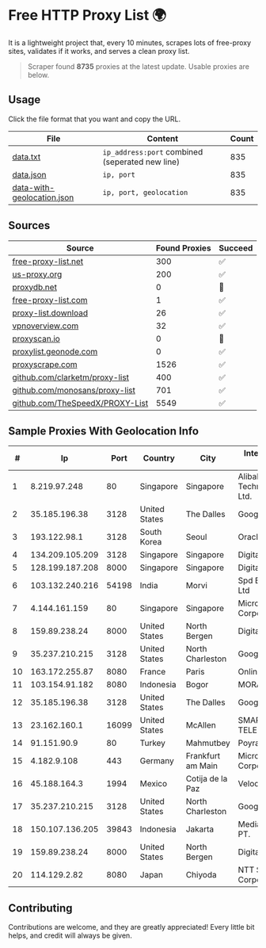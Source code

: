 
# Free HTTP Proxy List 🌍

It is a lightweight project that, every 10 minutes, scrapes lots of free-proxy sites, validates if it works, and serves a clean proxy list.


> Scraper found **8735** proxies at the latest update. Usable proxies are below.

## Usage

Click the file format that you want and copy the URL.


|File|Content|Count|
|----|-------|-----|
|[data.txt](https://raw.githubusercontent.com/themiralay/Proxy-List-World/master/data.txt)|`ip_address:port` combined (seperated new line)|835|
|[data.json](https://raw.githubusercontent.com/themiralay/Proxy-List-World/master/data.json)|`ip, port`|835|
|[data-with-geolocation.json](https://raw.githubusercontent.com/themiralay/Proxy-List-World/master/data-with-geolocation.json)|`ip, port, geolocation`|835|

## Sources

|Source|Found Proxies|Succeed|
|------|-------------|-------|
|[free-proxy-list.net](https://free-proxy-list.net)|300|✅|
|[us-proxy.org](https://www.us-proxy.org)|200|✅|
|[proxydb.net](http://proxydb.net)|0|🚫|
|[free-proxy-list.com](https://free-proxy-list.com/?page=&port=&type%5B%5D=http&type%5B%5D=https&up_time=0&search=Search)|1|✅|
|[proxy-list.download](https://www.proxy-list.download/HTTP)|26|✅|
|[vpnoverview.com](https://vpnoverview.com/privacy/anonymous-browsing/free-proxy-servers)|32|✅|
|[proxyscan.io](https://www.proxyscan.io)|0|🚫|
|[proxylist.geonode.com](https://proxylist.geonode.com/api/proxy-list?limit=300&page=1&sort_by=lastChecked&sort_type=desc&protocols=http,https)|0|✅|
|[proxyscrape.com](https://api.proxyscrape.com/v2/?request=displayproxies&protocol=http&timeout=10000&country=all&ssl=all&anonymity=all)|1526|✅|
|[github.com/clarketm/proxy-list](https://raw.githubusercontent.com/clarketm/proxy-list/master/proxy-list-raw.txt)|400|✅|
|[github.com/monosans/proxy-list](https://raw.githubusercontent.com/monosans/proxy-list/main/proxies/http.txt)|701|✅|
|[github.com/TheSpeedX/PROXY-List](https://raw.githubusercontent.com/TheSpeedX/PROXY-List/master/http.txt)|5549|✅|


## Sample Proxies With Geolocation Info

|#|Ip|Port|Country|City|Internet Service Provider|
|-|--|----|-------|----|-------------------------|
|1|8.219.97.248|80|Singapore|Singapore|Alibaba (US) Technology Co., Ltd.|
|2|35.185.196.38|3128|United States|The Dalles|Google LLC|
|3|193.122.98.1|3128|South Korea|Seoul|Oracle Corporation|
|4|134.209.105.209|3128|Singapore|Singapore|DigitalOcean, LLC|
|5|128.199.187.208|8000|Singapore|Singapore|DigitalOcean, LLC|
|6|103.132.240.216|54198|India|Morvi|Spd Broadband Pvt Ltd|
|7|4.144.161.159|80|Singapore|Singapore|Microsoft Corporation|
|8|159.89.238.24|8000|United States|North Bergen|DigitalOcean, LLC|
|9|35.237.210.215|3128|United States|North Charleston|Google LLC|
|10|163.172.255.87|8080|France|Paris|Online S.A.S.|
|11|103.154.91.182|8080|Indonesia|Bogor|MORATELINDONAP|
|12|35.185.196.38|3128|United States|The Dalles|Google LLC|
|13|23.162.160.1|16099|United States|McAllen|SMARTCOM TELEPHONE, LLC|
|14|91.151.90.9|80|Turkey|Mahmutbey|Poyraz Hosting|
|15|4.182.9.108|443|Germany|Frankfurt am Main|Microsoft Corporation|
|16|45.188.164.3|1994|Mexico|Cotija de la Paz|Velocom SA De CV|
|17|35.237.210.215|3128|United States|North Charleston|Google LLC|
|18|150.107.136.205|39843|Indonesia|Jakarta|Media Antar Nusa PT.|
|19|159.89.238.24|8000|United States|North Bergen|DigitalOcean, LLC|
|20|114.129.2.82|8080|Japan|Chiyoda|NTT SmartConnect Corporation|



## Contributing

Contributions are welcome, and they are greatly appreciated! Every
little bit helps, and credit will always be given.

